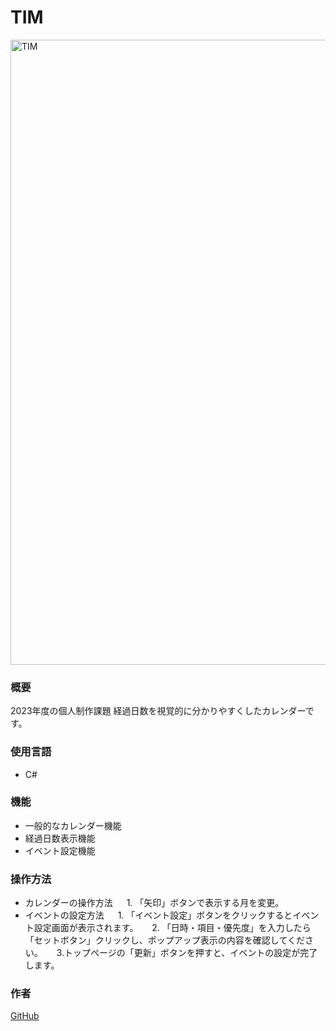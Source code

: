 # TIM

<img width="1000" alt="TIM" src="https://github.com/KAZ02/Portfolio/assets/119021231/24d1bb09-fd3b-4d65-8223-571891292cf0">

### 概要
2023年度の個人制作課題
経過日数を視覚的に分かりやすくしたカレンダーです。

### 使用言語
- C#

### 機能
- 一般的なカレンダー機能
- 経過日数表示機能
- イベント設定機能

### 操作方法
- カレンダーの操作方法
&emsp; 1. 「矢印」ボタンで表示する月を変更。
- イベントの設定方法
&emsp; 1. 「イベント設定」ボタンをクリックするとイベント設定画面が表示されます。
&emsp; 2. 「日時・項目・優先度」を入力したら「セットボタン」クリックし、ポップアップ表示の内容を確認してください。
&emsp; 3.トップページの「更新」ボタンを押すと、イベントの設定が完了します。


### 作者
[GitHub](https://github.com/KAZ02)
